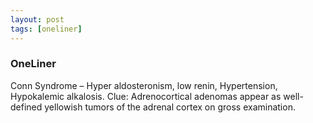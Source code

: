 ```yaml
---
layout: post
tags: [oneliner]
---
```



### OneLiner

Conn Syndrome – Hyper aldosteronism, low renin, Hypertension, Hypokalemic alkalosis. Clue: Adrenocortical adenomas appear as well-defined yellowish tumors of the adrenal cortex on gross examination.
